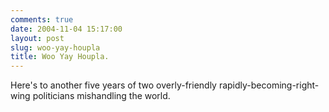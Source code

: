 ```yaml
---
comments: true
date: 2004-11-04 15:17:00
layout: post
slug: woo-yay-houpla
title: Woo Yay Houpla.
---
```


Here's to another five years of two overly-friendly rapidly-becoming-right-wing politicians mishandling the world.

